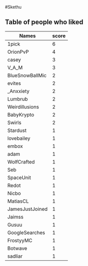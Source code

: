 #Skethu
## Table of people who liked
Names | score
--- | ---
1pick | 6
OrionPvP | 4
casey | 3
V_A_M | 3
BlueSnowBallMic | 2
evites | 2
_Anxxiety | 2
Lumbrub | 2
Weirdillusions | 2
BabyKrypto | 2
Swirls | 2
Stardust | 1
lovebailey | 1
embox | 1
adam | 1
WolfCrafted | 1
Seb | 1
SpaceUnit | 1
Redot | 1
Nicbo | 1
MatiasCL | 1
JamesJustJoined | 1
Jaimss | 1
Gusuu | 1
GoogleSearches | 1
FrostyyMC | 1
Botwave | 1
sadliar | 1
